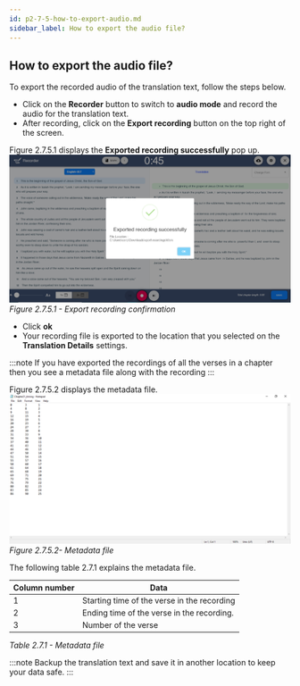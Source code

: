 ```yaml
---
id: p2-7-5-how-to-export-audio.md
sidebar_label: How to export the audio file?
---
```


## How to export the audio file?

To export the recorded audio of the translation text, follow the steps below.

-   Click on the **Recorder** button to switch to **audio mode** and record the audio for the translation text.
-   After recording, click on the **Export recording** button on the top right of the screen.

Figure 2.7.5.1 displays the **Exported recording successfully** pop up.
![alt text](../../../../static/AutographaLiveImages/Audio-mode/export-recording-confirmation-fig-2.7.5.1.jpg 'Export recording confirmation')
_Figure 2.7.5.1 - Export recording confirmation_

-   Click **ok**
-   Your recording file is exported to the location that you selected on the **Translation Details** settings.

:::note
If you have exported the recordings of all the verses in a chapter then you see a metadata file along with the recording
:::

Figure 2.7.5.2 displays the metadata file.
![alt text](../../../../static/AutographaLiveImages/Audio-mode/metadata-file-fig-2.7.5.2.jpg 'Metadata file')
_Figure 2.7.5.2- Metadata file_

The following table 2.7.1 explains the metadata file.

| Column number | Data                                        |
| ------------- | ------------------------------------------- |
| 1             | Starting time of the verse in the recording |
| 2             | Ending time of the verse in the recording.  |
| 3             | Number of the verse                         |

_Table 2.7.1 - Metadata file_

:::note
Backup the translation text and save it in another location to keep your data safe.
:::

